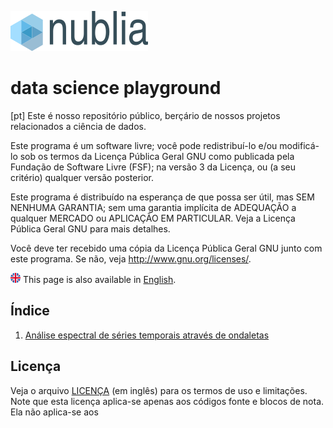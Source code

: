 ![nublia](./img/nublia_logo.png)
# data science playground

[pt] Este é nosso repositório público, berçário de nossos projetos
relacionados a ciência de dados.

Este programa é um software livre; você pode redistribuí-lo e/ou
modificá-lo sob os termos da Licença Pública Geral GNU como publicada
pela Fundação de Software Livre (FSF); na versão 3 da Licença,
ou (a seu critério) qualquer versão posterior.

Este programa é distribuído na esperança de que possa ser útil,
mas SEM NENHUMA GARANTIA; sem uma garantia implícita de ADEQUAÇÃO
a qualquer MERCADO ou APLICAÇÃO EM PARTICULAR. Veja a
Licença Pública Geral GNU para mais detalhes.

Você deve ter recebido uma cópia da Licença Pública Geral GNU junto
com este programa. Se não, veja <http://www.gnu.org/licenses/>.


![english](./img/flag_round_uk.png) This page is also available in
[English](README.md).


## Índice

1. [Análise espectral de séries temporais através de ondaletas](./nb/analise_espectral_series_temporais_ondaletas.ipynb)


## Licença

Veja o arquivo [LICENÇA](LICENSE.md) (em inglês) para os termos de uso e
limitações. Note que esta licença aplica-se apenas aos códigos fonte e blocos de nota. Ela não aplica-se aos
